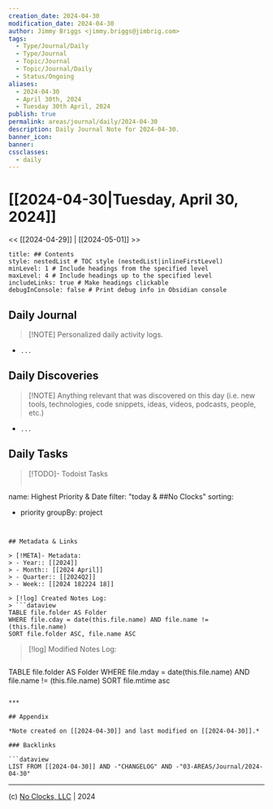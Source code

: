 ```yaml
---
creation_date: 2024-04-30
modification_date: 2024-04-30
author: Jimmy Briggs <jimmy.briggs@jimbrig.com>
tags:
  - Type/Journal/Daily
  - Type/Journal
  - Topic/Journal
  - Topic/Journal/Daily
  - Status/Ongoing
aliases:
  - 2024-04-30
  - April 30th, 2024
  - Tuesday 30th April, 2024
publish: true
permalink: areas/journal/daily/2024-04-30
description: Daily Journal Note for 2024-04-30.
banner_icon:
banner:
cssclasses:
  - daily
---
```



# [[2024-04-30|Tuesday, April 30, 2024]]

<< [[2024-04-29]] | [[2024-05-01]] >>

```table-of-contents
title: ## Contents 
style: nestedList # TOC style (nestedList|inlineFirstLevel)
minLevel: 1 # Include headings from the specified level
maxLevel: 4 # Include headings up to the specified level
includeLinks: true # Make headings clickable
debugInConsole: false # Print debug info in Obsidian console
```

## Daily Journal

> [!NOTE] Personalized daily activity logs.

- `...`

## Daily Discoveries

> [!NOTE] Anything relevant that was discovered on this day (i.e. new tools, technologies, code snippets, ideas, videos, podcasts, people, etc.)

- `...`

## Daily Tasks

> [!TODO]- Todoist Tasks
> ```todoist
name: Highest Priority & Date
filter: "today & ##No Clocks"
sorting:
   - priority
groupBy: project
```


## Metadata & Links

> [!META]- Metadata:
> - Year:: [[2024]]
> - Month:: [[2024 April]]
> - Quarter:: [[2024Q2]]
> - Week:: [[2024 182224 18]]

> [!log] Created Notes Log:
> ```dataview
TABLE file.folder AS Folder
WHERE file.cday = date(this.file.name) AND file.name != (this.file.name)
SORT file.folder ASC, file.name ASC
```

> [!log] Modified Notes Log:
> ```dataview
TABLE file.folder AS Folder
WHERE file.mday = date(this.file.name) AND file.name != (this.file.name)
SORT file.mtime asc
```

***

## Appendix

*Note created on [[2024-04-30]] and last modified on [[2024-04-30]].*

### Backlinks

```dataview
LIST FROM [[2024-04-30]] AND -"CHANGELOG" AND -"03-AREAS/Journal/2024-04-30"
```

***

(c) [No Clocks, LLC](https://github.com/noclocks) | 2024



